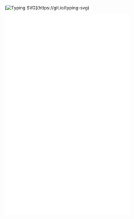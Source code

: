 [![Typing SVG](https://readme-typing-svg.herokuapp.com?font=Fira+Code&pause=1000&center=true&width=435&lines=Welcome!;This+is+my+github+page!)](https://git.io/typing-svg)

<img align="center" src="/github-metrics.svg" alt="Metrics" width="400">
